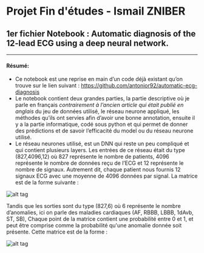 # Projet Fin d'études - Ismail ZNIBER

## 1er fichier Notebook : Automatic diagnosis of the 12-lead ECG using a deep neural network.
-----------


#### Résumé:

* Ce notebook est une reprise en main d’un code déjà existant qu’on trouve sur le lien suivant : https://github.com/antonior92/automatic-ecg-diagnosis
* Le notebook contient deux grandes parties, la partie descriptive où je parle en français _contrairement à l’ancien article qui était publié en anglais_ du jeu de données utilisé, le réseau neurone appliqué, les méthodes qu’ils ont servies afin d’avoir une bonne annotation, ensuite il y a la partie informatique, codé sous python et qui permet de donner des prédictions et de savoir l’efficacité du model ou du réseau neurone utilisé.  
* Le réseau neurones utilisé, est un DNN qui reste un peu compliqué et qui contient plusieurs layers. Les entrées de ce réseau était du type (827,4096,12) où 827 représente le nombre de patients, 4096 représente le nombre de données reçu de l’ECG et 12 représente le nombre de signaux.
Autrement dit, chaque patient nous fournis 12 signaux ECG avec une moyenne de 4096 données par signal. La matrice est de la forme suivante :

![alt tag](https://user-images.githubusercontent.com/70271267/91366796-01267700-e805-11ea-9597-ee3eb4401093.png)

Tandis que les sorties sont du type (827,6) où 6 représente le nombre d’anomalies, ici on parle des maladies cardiaques (AF, RBBB, LBBB, 1dAvb, ST, SB), Chaque point de la matrice contient une probabilité entre 0 et 1, et peut être comprise comme la probabilité qu'une anomalie donnée soit présente. Cette matrice est de la forme :

![alt tag](https://user-images.githubusercontent.com/70271267/91367697-6da27580-e807-11ea-9338-3d7b15a04fd8.png)

